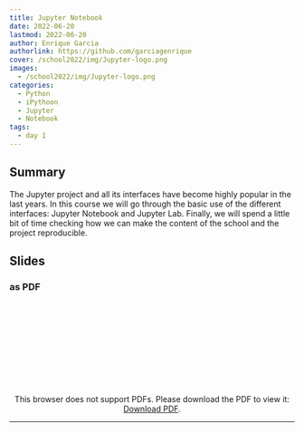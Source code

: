 ```yaml
---
title: Jupyter Notebook
date: 2022-06-20
lastmod: 2022-06-20
author: Enrique Garcia
authorlink: https://github.com/garciagenrique
cover: /school2022/img/Jupyter-logo.png
images:
  - /school2022/img/Jupyter-logo.png
categories:
  - Python
  - iPythoon
  - Jupyter
  - Notebook
tags:
  - day 1
---
```


## Summary

The Jupyter project and all its interfaces have become highly popular in the last years. In this course we will go through the basic use of the different interfaces: Jupyter Notebook and Jupyter Lab.
Finally, we will spend a little bit of time checking how we can make the content of the school and the project reproducible.


## Slides

### as PDF
<CENTER>

<object data="https://indico.in2p3.fr/event/26913/contributions/109497/attachments/71555/101888/20220620_eschool22_Jupyter_notebooks.pdf" type="application/pdf" width="100%" height="550px">
    <embed src="https://indico.in2p3.fr/event/26913/contributions/109497/attachments/71555/101888/20220620_eschool22_Jupyter_notebooks.pdf">
        <p>This browser does not support PDFs. Please download the PDF to view it: <a href="https://indico.in2p3.fr/event/26913/contributions/109497/attachments/71555/101888/20220620_eschool22_Jupyter_notebooks.pdf">Download PDF</a>.</p>
    </embed>
</object>

</CENTER>

---
